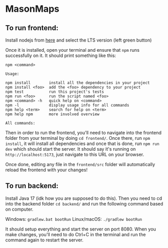 # MasonMaps

## To run frontend:
Install nodejs from [here](https://nodejs.org) and select the LTS version (left green button)

Once it is installed, open your terminal and ensure that `npm` runs successfully on it.
It should print something like this:
```
npm <command>

Usage:

npm install        install all the dependencies in your project
npm install <foo>  add the <foo> dependency to your project
npm test           run this project's tests
npm run <foo>      run the script named <foo>
npm <command> -h   quick help on <command>
npm -l             display usage info for all commands
npm help <term>    search for help on <term>
npm help npm       more involved overview

All commands:
```

Then in order to run the frontend, you'll need to navigate into the frontend folder from your terminal by doing `cd frontend/`.
Once there, run `npm install`, it will install all dependencies and once that is done, run `npm run dev` which should start the server.
It should say it's running on `http://localhost:5173`, just navigate to this URL on your browser.

Once done, editing any file in the `frontend/src` folder will automatically reload the frontend with your changes!

## To run backend:
Install Java 17 (idk how you are supposed to do this).
Then you need to cd into the backend folder `cd backend/` and run the following command based on computer.

Windows: `gradlew.bat bootRun`
Linux/macOS: `./gradlew bootRun`

It should setup everything and start the server on port 8080.
When you make changes, you'll need to do Ctrl+C in the terminal and run the command again to restart the server.
